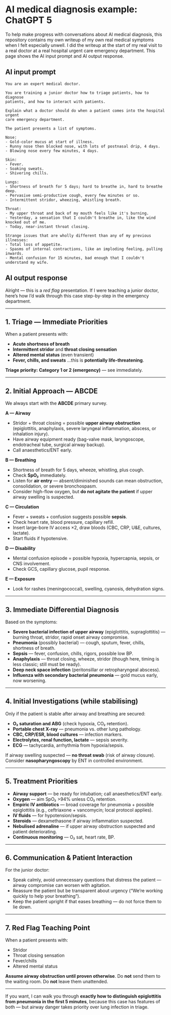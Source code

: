 # AI medical diagnosis example: ChatGPT 5

To help make progress with conversations about AI medical diagnosis, this
repository contains my own writeup of my own real medical symptoms when I felt
especially unwell. I did the writeup at the start of my real visit to a real
doctor at a real hospital urgent care emergency department. This page shows the
AI input prompt and AI output response.

## AI input prompt

```text
You are an expert medical doctor.

You are training a junior doctor how to triage patients, how to diagnose
patients, and how to interact with patients.

Explain what a doctor should do when a patient comes into the hospital urgent
care emergency department.

The patient presents a list of symptoms.

Nose:
- Gold-color mucus at start of illness.
- Runny nose then blocked nose, with lots of postnasal drip, 4 days.
- Blowing nose every few minutes, 4 days.

Skin:
- Fever.
- Soaking sweats.
- Shivering chills.

Lungs:
- Shortness of breath for 5 days; hard to breathe in, hard to breathe deep.
- Pervasive semi-productive cough, every few minutes or so.
- Intermittent stridor, wheezing, whistling breath.

Throat:
- My upper throat and back of my mouth feels like it's burning.
- Yesterday, a sensation that I couldn't breathe in, like the wind knocked out of me.
- Today, near-instant throat closing.

Strange issues that are wholly different than any of my previous illnesses:
- Total loss of appetite.
- Spasms of internal contractions, like an imploding feeling, pulling inwards.
- Mental confusion for 15 minutes, bad enough that I couldn't understand my wife.
```

## AI output response

Alright — this is a *red flag* presentation.
If I were teaching a junior doctor, here’s how I’d walk through this case step-by-step in the emergency department.

---

## **1. Triage — Immediate Priorities**

When a patient presents with:

* **Acute shortness of breath**
* **Intermittent stridor** and **throat closing sensation**
* **Altered mental status** (even transient)
* **Fever, chills, and sweats**
  …this is **potentially life-threatening**.

**Triage priority:** **Category 1 or 2 (emergency)** — see immediately.

---

## **2. Initial Approach — ABCDE**

We always start with the **ABCDE** primary survey.

**A — Airway**

* Stridor + throat closing = possible **upper airway obstruction** (epiglottitis, anaphylaxis, severe laryngeal inflammation, abscess, or inhalation injury).
* Have airway equipment ready (bag-valve mask, laryngoscope, endotracheal tube, surgical airway backup).
* Call anaesthetics/ENT early.

**B — Breathing**

* Shortness of breath for 5 days, wheeze, whistling, plus cough.
* Check **SpO₂** immediately.
* Listen for **air entry** — absent/diminished sounds can mean obstruction, consolidation, or severe bronchospasm.
* Consider high-flow oxygen, but **do not agitate the patient** if upper airway swelling is suspected.

**C — Circulation**

* Fever + sweats + confusion suggests possible **sepsis**.
* Check heart rate, blood pressure, capillary refill.
* Insert large-bore IV access ×2, draw bloods (CBC, CRP, U\&E, cultures, lactate).
* Start fluids if hypotensive.

**D — Disability**

* Mental confusion episode = possible hypoxia, hypercapnia, sepsis, or CNS involvement.
* Check GCS, capillary glucose, pupil response.

**E — Exposure**

* Look for rashes (meningococcal), swelling, cyanosis, dehydration signs.

---

## **3. Immediate Differential Diagnosis**

Based on the symptoms:

* **Severe bacterial infection of upper airway** (epiglottitis, supraglottitis) — burning throat, stridor, rapid onset airway compromise.
* **Pneumonia** (possibly bacterial) — cough, sputum, fever, chills, shortness of breath.
* **Sepsis** — fever, confusion, chills, rigors, possible low BP.
* **Anaphylaxis** — throat closing, wheeze, stridor (though here, timing is less classic; still must be ready).
* **Deep neck space infection** (peritonsillar or retropharyngeal abscess).
* **Influenza with secondary bacterial pneumonia** — gold mucus early, now worsening.

---

## **4. Initial Investigations (while stabilising)**

Only if the patient is stable after airway and breathing are secured:

* **O₂ saturation and ABG** (check hypoxia, CO₂ retention).
* **Portable chest X-ray** — pneumonia vs. other lung pathology.
* **CBC, CRP/ESR, blood cultures** — infection markers.
* **Electrolytes, renal function, lactate** — sepsis severity.
* **ECG** — tachycardia, arrhythmia from hypoxia/sepsis.

If airway swelling suspected — **no throat swab** (risk of airway closure).
Consider **nasopharyngoscopy** by ENT in controlled environment.

---

## **5. Treatment Priorities**

* **Airway support** — be ready for intubation; call anaesthetics/ENT early.
* **Oxygen** — aim SpO₂ >94% unless CO₂ retention.
* **Empiric IV antibiotics** — broad coverage for pneumonia + possible epiglottitis (e.g., ceftriaxone + vancomycin; local protocol applies).
* **IV fluids** — for hypotension/sepsis.
* **Steroids** — dexamethasone if airway inflammation suspected.
* **Nebulised adrenaline** — if upper airway obstruction suspected and patient deteriorating.
* **Continuous monitoring** — O₂ sat, heart rate, BP.

---

## **6. Communication & Patient Interaction**

For the junior doctor:

* Speak calmly, avoid unnecessary questions that distress the patient — airway compromise can worsen with agitation.
* Reassure the patient but be transparent about urgency (“We’re working quickly to help your breathing”).
* Keep the patient upright if that eases breathing — do not force them to lie down.

---

## **7. Red Flag Teaching Point**

When a patient presents with:

* Stridor
* Throat closing sensation
* Fever/chills
* Altered mental status

**Assume airway obstruction until proven otherwise**.
Do **not** send them to the waiting room. Do **not** leave them unattended.

---

If you want, I can walk you through **exactly how to distinguish epiglottitis from pneumonia in the first 5 minutes**, because this case has features of both — but airway danger takes priority over lung infection in triage.
